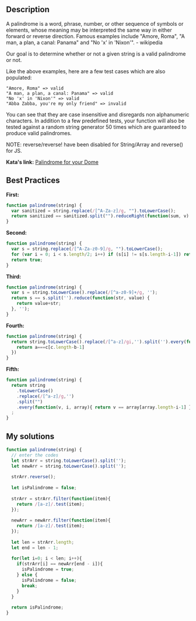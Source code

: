 ## Description

A palindrome is a word, phrase, number, or other sequence of symbols or elements, whose meaning may be interpreted the same way in either forward or reverse direction. Famous examples include "Amore, Roma", "A man, a plan, a canal: Panama" and "No 'x' in 'Nixon'". - wikipedia

Our goal is to determine whether or not a given string is a valid palindrome or not.

Like the above examples, here are a few test cases which are also populated:

```
"Amore, Roma" => valid
"A man, a plan, a canal: Panama" => valid
"No 'x' in 'Nixon'" => valid
"Abba Zabba, you're my only friend" => invalid
```

You can see that they are case insensitive and disregards non alphanumeric characters. In addition to a few predefined tests, your function will also be tested against a random string generator 50 times which are guaranteed to produce valid palindromes.

NOTE: reverse/reverse! have been disabled for String/Array and reverse() for JS.

**Kata's link:** [Palindrome for your Dome](http://www.codewars.com/kata/palindrome-for-your-dome/)

## Best Practices

**First:**
```js
function palindrome(string) {
  var sanitized = string.replace(/[^A-Za-z]/g, "").toLowerCase();
  return sanitized == sanitized.split("").reduceRight(function(sum, v) {return sum + v;});
}
```

**Second:**
```js
function palindrome(string) {
  var s = string.replace(/[^A-Za-z0-9]/g, "").toLowerCase();
  for (var i = 0; i < s.length/2; i++) if (s[i] != s[s.length-i-1]) return false;
  return true;
}
```

**Third:**
```js
function palindrome(string) {
  var s = string.toLowerCase().replace(/[^a-z0-9]+/g, '');
  return s == s.split('').reduce(function(str, value) {
    return value+str;
  }, '');
}
```

**Fourth:**
```js
function palindrome(string) {
  return string.toLowerCase().replace(/[^a-z]/gi,'').split('').every(function(a,b,c){
    return a===c[c.length-b-1]
  })
}
```

**Fifth:**
```js
function palindrome(string) {
  return string
    .toLowerCase()
    .replace(/[^a-z]/g,'')
    .split("")
    .every(function(v, i, array){ return v == array[array.length-i-1] })
  ;
}
```

## My solutions
```js
function palindrome(string) {
  // enter the codes
  let strArr = string.toLowerCase().split('');
  let newArr = string.toLowerCase().split('');
  
  strArr.reverse();
  
  let isPalindrome = false;
  
  strArr = strArr.filter(function(item){
    return /[a-z]/.test(item);
  });
  
  newArr = newArr.filter(function(item){
    return /[a-z]/.test(item);
  });
  
  let len = strArr.length;
  let end = len - 1;
  
  for(let i=0; i < len; i++){
    if(strArr[i] == newArr[end - i]){
      isPalindrome = true;
    } else {
      isPalindrome = false;
      break;
    }
  }
  
  return isPalindrome;
}
```